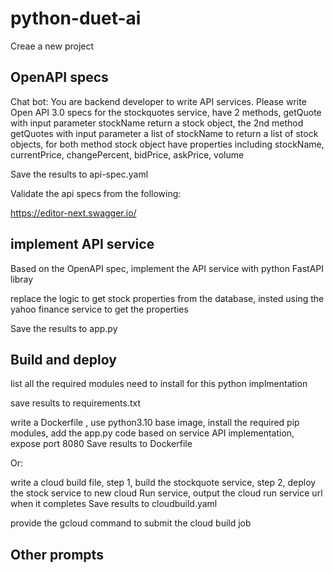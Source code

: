 # python-duet-ai
Creae a new project
## OpenAPI specs
Chat bot: 
You are backend developer to write API services. Please write Open API 3.0  specs for the stockquotes service, have 2 methods, getQuote with input parameter stockName return a stock object, the 2nd method getQuotes with input parameter a list of stockName to return a list of stock objects, for both method stock object have properties including  stockName, currentPrice, changePercent, bidPrice, askPrice, volume

Save the results to api-spec.yaml

Validate the api specs from the following:

https://editor-next.swagger.io/


## implement API service
Based on the OpenAPI spec, implement the API service with python FastAPI libray

replace the logic to get stock properties from the database, insted using the yahoo finance service to get the properties

Save the results to app.py

## Build and deploy

list all the required modules need to install for this python implmentation

save results to requirements.txt

write a Dockerfile , use python3.10 base image, install the required pip modules, add the app.py code based on service API implementation, expose port 8080
Save results to Dockerfile

Or:


write a cloud build file, step 1, build the stockquote service, step 2, deploy the stock service to new cloud Run service, output the cloud run service url when it completes
Save results to cloudbuild.yaml

provide the gcloud command to submit the cloud build job

## Other prompts
